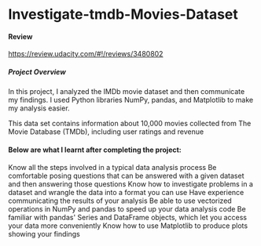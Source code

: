 # Investigate-tmdb-Movies-Dataset
#### Review
https://review.udacity.com/#!/reviews/3480802


##### Project Overview
In this project, I analyzed the IMDb movie dataset and then communicate my findings. I used Python libraries NumPy, pandas, and Matplotlib to make my analysis easier.

This data set contains information
about 10,000 movies collected from
The Movie Database (TMDb),
including user ratings and revenue


#### Below are what I learnt after completing the project:

Know all the steps involved in a typical data analysis process
Be comfortable posing questions that can be answered with a given dataset and then answering those questions
Know how to investigate problems in a dataset and wrangle the data into a format you can use
Have experience communicating the results of your analysis
Be able to use vectorized operations in NumPy and pandas to speed up your data analysis code
Be familiar with pandas' Series and DataFrame objects, which let you access your data more conveniently
Know how to use Matplotlib to produce plots showing your findings
